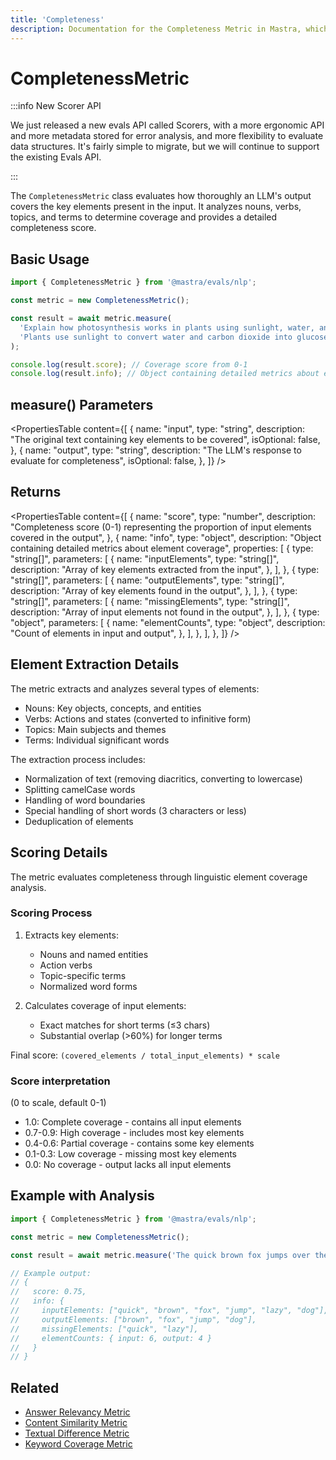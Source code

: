 ```yaml
---
title: 'Completeness'
description: Documentation for the Completeness Metric in Mastra, which evaluates how thoroughly LLM outputs cover key elements present in the input.
---
```


# CompletenessMetric

:::info New Scorer API

We just released a new evals API called Scorers, with a more ergonomic API and more metadata stored for error analysis, and more flexibility to evaluate data structures. It's fairly simple to migrate, but we will continue to support the existing Evals API.

:::

The `CompletenessMetric` class evaluates how thoroughly an LLM's output covers the key elements present in the input. It analyzes nouns, verbs, topics, and terms to determine coverage and provides a detailed completeness score.

## Basic Usage

```typescript
import { CompletenessMetric } from '@mastra/evals/nlp';

const metric = new CompletenessMetric();

const result = await metric.measure(
  'Explain how photosynthesis works in plants using sunlight, water, and carbon dioxide.',
  'Plants use sunlight to convert water and carbon dioxide into glucose through photosynthesis.',
);

console.log(result.score); // Coverage score from 0-1
console.log(result.info); // Object containing detailed metrics about element coverage
```

## measure() Parameters

<PropertiesTable
content={[
{
name: "input",
type: "string",
description: "The original text containing key elements to be covered",
isOptional: false,
},
{
name: "output",
type: "string",
description: "The LLM's response to evaluate for completeness",
isOptional: false,
},
]}
/>

## Returns

<PropertiesTable
content={[
{
name: "score",
type: "number",
description:
"Completeness score (0-1) representing the proportion of input elements covered in the output",
},
{
name: "info",
type: "object",
description: "Object containing detailed metrics about element coverage",
properties: [
{
type: "string[]",
parameters: [
{
name: "inputElements",
type: "string[]",
description: "Array of key elements extracted from the input",
},
],
},
{
type: "string[]",
parameters: [
{
name: "outputElements",
type: "string[]",
description: "Array of key elements found in the output",
},
],
},
{
type: "string[]",
parameters: [
{
name: "missingElements",
type: "string[]",
description: "Array of input elements not found in the output",
},
],
},
{
type: "object",
parameters: [
{
name: "elementCounts",
type: "object",
description: "Count of elements in input and output",
},
],
},
],
},
]}
/>

## Element Extraction Details

The metric extracts and analyzes several types of elements:

- Nouns: Key objects, concepts, and entities
- Verbs: Actions and states (converted to infinitive form)
- Topics: Main subjects and themes
- Terms: Individual significant words

The extraction process includes:

- Normalization of text (removing diacritics, converting to lowercase)
- Splitting camelCase words
- Handling of word boundaries
- Special handling of short words (3 characters or less)
- Deduplication of elements

## Scoring Details

The metric evaluates completeness through linguistic element coverage analysis.

### Scoring Process

1. Extracts key elements:
   - Nouns and named entities
   - Action verbs
   - Topic-specific terms
   - Normalized word forms

2. Calculates coverage of input elements:
   - Exact matches for short terms (≤3 chars)
   - Substantial overlap (>60%) for longer terms

Final score: `(covered_elements / total_input_elements) * scale`

### Score interpretation

(0 to scale, default 0-1)

- 1.0: Complete coverage - contains all input elements
- 0.7-0.9: High coverage - includes most key elements
- 0.4-0.6: Partial coverage - contains some key elements
- 0.1-0.3: Low coverage - missing most key elements
- 0.0: No coverage - output lacks all input elements

## Example with Analysis

```typescript
import { CompletenessMetric } from '@mastra/evals/nlp';

const metric = new CompletenessMetric();

const result = await metric.measure('The quick brown fox jumps over the lazy dog', 'A brown fox jumped over a dog');

// Example output:
// {
//   score: 0.75,
//   info: {
//     inputElements: ["quick", "brown", "fox", "jump", "lazy", "dog"],
//     outputElements: ["brown", "fox", "jump", "dog"],
//     missingElements: ["quick", "lazy"],
//     elementCounts: { input: 6, output: 4 }
//   }
// }
```

## Related

- [Answer Relevancy Metric](./answer-relevancy)
- [Content Similarity Metric](./content-similarity)
- [Textual Difference Metric](./textual-difference)
- [Keyword Coverage Metric](./keyword-coverage)
